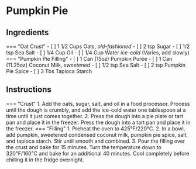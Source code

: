 # Pumpkin Pie

## Ingredients

=== "Oat Crust"
    - [ ] 1 1/2 Cups Oats, *old-fashioned*
    - [ ] 2 tsp Sugar
    - [ ] 1/2 tsp Sea Salt
    - [ ] 1/4 Cup Oil
    - [ ] 1/4 Cup Water *ice-cold* (Varies, add slowly)  
=== "Pumpkin Pie Filling"
    - [ ] 1 Can (15oz) Pumpkin Purée
    - [ ] 1 Can (11.25oz) Coconut Milk, *sweetened*
    - [ ] 1/2 tsp Sea Salt
    - [ ] 2 tsp Pumpkin Pie Spice
    - [ ] 3 Tbs Tapioca Starch

## Instructions

=== "Crust"
    1. Add the oats, sugar, salt, and oil in a food processor. Process until the dough is crumbly, and add the ice-cold water one tablespoon at a time until it just comes together.
    2. Press the dough into a pie plate or tart pan and place it in the freezer. Press the dough into a tart pan and place it in the freezer.
=== "Filling"
    1. Preheat the oven to 425°F/220°C.
    2. In a bowl, add pumpkin, sweetened condensed coconut milk, pumpkin pie spice, salt, and tapioca starch. Stir until smooth and combined.
    3. Pour the filling over the crust and bake for 15 minutes. Turn the temperature down to 320°F/160°C and bake for an additional 40 minutes. Cool completely before chilling it in the fridge overnight.

